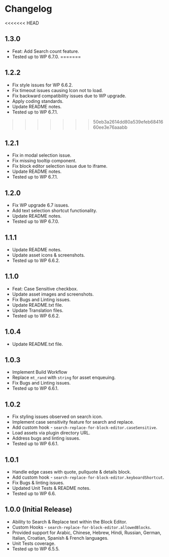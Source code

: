 # Changelog

<<<<<<< HEAD
## 1.3.0
* Feat: Add Search count feature.
* Tested up to WP 6.7.0.
=======
## 1.2.2
* Fix style issues for WP 6.6.2.
* Fix timeout issues causing Icon not to load.
* Fix backward compatibility issues due to WP upgrade.
* Apply coding standards.
* Update README notes.
* Tested up to WP 6.7.1.
>>>>>>> 50eb3a2614dd80a539efeb6841660ee3e76aaabb

## 1.2.1
* Fix in modal selection issue.
* Fix missing tooltip component.
* Fix block editor selection issue due to iframe.
* Update README notes.
* Tested up to WP 6.7.1.

## 1.2.0
* Fix WP upgrade 6.7 issues.
* Add text selection shortcut functionality.
* Update README notes.
* Tested up to WP 6.7.0.

## 1.1.1
* Update README notes.
* Update asset icons & screenshots.
* Tested up to WP 6.6.2.

## 1.1.0
* Feat: Case Sensitive checkbox.
* Update asset images and screenshots.
* Fix Bugs and Linting issues.
* Update README.txt file.
* Update Translation files.
* Tested up to WP 6.6.2.

## 1.0.4
* Update README.txt file.

## 1.0.3
* Implement Build Workflow
* Replace `mt_rand` with `string` for asset enqueuing.
* Fix Bugs and Linting issues.
* Tested up to WP 6.6.1.

## 1.0.2
* Fix styling issues observed on search icon.
* Implement case sensitivity feature for search and replace.
* Add custom hook - `search-replace-for-block-editor.caseSensitive`.
* Load assets via plugin directory URL.
* Address bugs and linting issues.
* Tested up to WP 6.6.1.

## 1.0.1
* Handle edge cases with quote, pullquote & details block.
* Add custom hook - `search-replace-for-block-editor.keyboardShortcut`.
* Fix Bugs & linting issues.
* Updated Unit Tests & README notes.
* Tested up to WP 6.6.

## 1.0.0 (Initial Release)
* Ability to Search & Replace text within the Block Editor.
* Custom Hooks - `search-replace-for-block-editor.allowedBlocks`.
* Provided support for Arabic, Chinese, Hebrew, Hindi, Russian, German, Italian, Croatian, Spanish & French languages.
* Unit Tests coverage.
* Tested up to WP 6.5.5.
